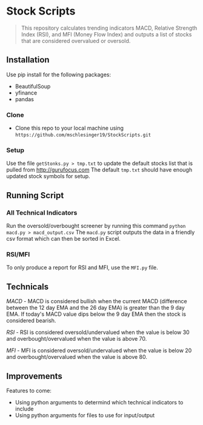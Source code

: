 # Stock Scripts

> This repository calculates trending indicators MACD, Relative Strength Index (RSI), and MFI (Money Flow Index) and outputs a list of stocks that are considered overvalued or oversold.

## Installation

Use pip install for the following packages:
- BeautifulSoup
- yfinance
- pandas

### Clone

- Clone this repo to your local machine using `https://github.com/mschlesinger19/StockScripts.git`

### Setup

Use the file `getStonks.py > tmp.txt` to update the default stocks list that is pulled from http://gurufocus.com
The default `tmp.txt` should have enough updated stock symbols for setup.

## Running Script

### All Technical Indicators
Run the oversold/overbought screener by running this command `python macd.py > macd_output.csv`
The `macd.py` script outputs the data in a friendly csv format which can then be sorted in Excel.

### RSI/MFI
To only produce a report for RSI and MFI, use the `MFI.py` file.

## Technicals

*MACD* - MACD is considered bullish when the current MACD (difference between the 12 day EMA and the 26 day EMA) is greater than the 9 day EMA. If today's MACD value dips below the 9 day EMA then the stock is considered bearish.

*RSI* - RSI is considered oversold/undervalued when the value is below 30 and overbought/overvalued when the value is above 70.

*MFI* - MFI is considered oversold/undervalued when the value is below 20 and overbought/overvalued when the value is above 80.

## Improvements

Features to come:
- Using python arguments to determind which technical indicators to include
- Using python arguments for files to use for input/output